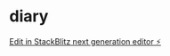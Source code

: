 # diary

[Edit in StackBlitz next generation editor ⚡️](https://stackblitz.com/~/github.com/skatkoor/diary)